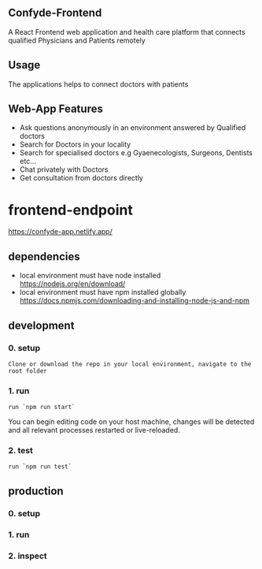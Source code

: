 ## Confyde-Frontend
A React Frontend web application and health care platform that connects qualified Physicians and Patients remotely

## Usage
The applications helps to connect doctors with patients


## Web-App Features
- Ask questions anonymously in an environment answered by Qualified doctors
- Search for Doctors in your locality
- Search for specialised doctors e.g Gyaenecologists, Surgeons, Dentists etc...
- Chat privately with Doctors
- Get consultation from doctors directly


# frontend-endpoint

https://confyde-app.netlify.app/



## dependencies

- local environment must have node installed  https://nodejs.org/en/download/
- local environment must have npm installed globally https://docs.npmjs.com/downloading-and-installing-node-js-and-npm


## development

### 0. setup

    Clone or download the repo in your local environment, navigate to the root folder  

### 1. run

    run `npm run start`

You can begin editing code on your host machine, changes will be detected and all relevant processes restarted or live-reloaded.

### 2. test

    run `npm run test`



## production


### 0. setup

    

### 1. run

    

### 2. inspect

